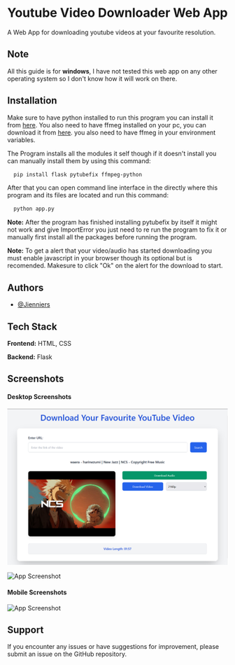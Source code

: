 
# Youtube Video Downloader Web App

A Web App for downloading youtube videos at your favourite resolution.

## Note
All this guide is for **windows**, I have not tested this web app on any other operating system so I don't know how it will work on there.

## Installation

Make sure to have python installed to run this program you can install it from [here](https://www.python.org/downloads/). You also need to have ffmeg installed on your pc, you can download it from [here](https://ffmpeg.org/download.html). you also need to have ffmeg in your environment variables.

The Program installs all the modules it self though if it doesn't install you can manually install them by using this command: 

```bash
  pip install flask pytubefix ffmpeg-python
```
After that you can open command line interface in the directly where this program and its files are located and run this command:
```bash
  python app.py
```

**Note:** After the program has finished installing pytubefix by itself it might not work and give ImportError you just need to re run the program to fix it or manually first install all the packages before running the program.

**Note:** To get a alert that your video/audio has started downloading you must enable javascript in your browser though its optional but is recomended. Makesure to click "Ok" on the alert for the download to start.

    
## Authors

- [@Jienniers](https://github.com/Jienniers)


## Tech Stack

**Frontend:** HTML, CSS

**Backend:** Flask

## Screenshots
#### Desktop Screenshots

![App Screenshot](https://github.com/Jienniers/YoutubeDownloaderWebApp/blob/main/screenshots/Screenshot1.png)

![App Screenshot](https://github.com/Jienniers/YoutubeDownloaderWebApp/blob/main/screenshots/Screenshot2.png)

#### Mobile Screenshots

![App Screenshot](https://github.com/Jienniers/YoutubeDownloaderWebApp/blob/main/screenshots/mobileScreenshot.jpeg)

## Support

If you encounter any issues or have suggestions for improvement, please submit an issue on the GitHub repository.

